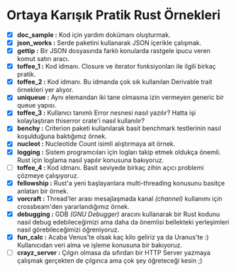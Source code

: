 # Ortaya Karışık Pratik Rust Örnekleri

- [x] __doc_sample   :__ Kod için yardım dokümanı oluşturmak.
- [x] __json_works   :__ Serde paketini kullanarak JSON içerikle çalışmak.
- [x] __gettip       :__ Bir JSON dosyasında farklı konularda rastgele ipucu veren komut satırı aracı.
- [x] __toffee_1     :__ Kod idmanı. Closure ve iterator fonksiyonları ile ilgili birkaç pratik.
- [x] __toffee_2     :__ Kod idmanı. Bu idmanda çok sık kullanılan Derivable trait örnekleri yer alıyor.
- [x] __uniqueue     :__ Aynı elemandan iki tane olmasına izin vermeyen generic bir queue yapısı.
- [x] __toffee_3     :__ Kullanıcı tanımlı Error nesnesi nasıl yazılır? Hatta işi kolaylaştıran thiserror crate'i nasıl kullanılır?
- [x] __benchy       :__ Criterion paketi kullanılarak basit benchmark testlerinin nasıl koşulduğuna baktığımız örnek.
- [x] __nucleot      :__ Nucleotide Count isimli alıştırmaya ait örnek.
- [x] __logging      :__ Sistem programcıları için logları takip etmek oldukça önemli. Rust için loglama nasıl yapılır konusuna bakıyoruz.
- [ ] __toffee_4     :__ Kod idmanı. Basit seviyede birkaç zihin açıcı problemi çözmeye çalışıyoruz.
- [x] __fellowship   :__ Rust'a yeni başlayanlara multi-threading konusunu basitçe anlatan bir örnek.
- [x] __vorcraft     :__ Thread'ler arası mesajlaşmada kanal _(channel)_ kullanımı için crossbeam'den yararlandığımız örnek.
- [x] __debugging    :__ GDB _(GNU Debugger)_ aracını kullanarak bir Rust kodunu nasıl debug edebileceğimizi ama daha da önemlisi bellekteki yerleşimleri nasıl görebileceğimizi öğreniyoruz.
- [x] __fun_calc     :__ Acaba Venus'te olsak kaç kilo geliriz ya da Uranus'te :) Kullanıcıdan veri alma ve işleme konusuna bir bakıyoruz.
- [ ] __crayz_server :__ Çılgın olmasa da sıfırdan bir HTTP Server yazmaya çalışmak gerçekten de çılgınca ama çok şey öğreteceği kesin ;)